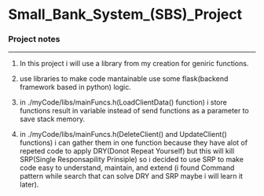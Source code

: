 # Small_Bank_System_(SBS)_Project

### Project notes
<hr>

1. In this project i will use a library from my creation for geniric functions.

2. use libraries to make code mantainable use some flask(backend framework based in python) logic.

3. in ./myCode/libs/mainFuncs.h(LoadClientData() function) i store functions result in variable instead of send functions as a parameter to save stack memory.

4. in ./myCode/libs/mainFuncs.h(DeleteClient() and UpdateClient() functions) i can gather them in one function because they have alot of repeted code to apply DRY(Donot Repeat Yourself) but this will kill SRP(Single Responsapility Prinsiple) so i decided to use SRP to make code easy to understand, maintain, and extend (i found Command pattern while search that can solve DRY and SRP maybe i will learn it later).